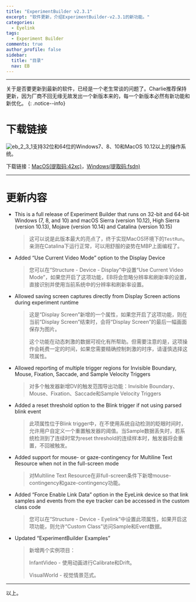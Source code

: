 ```yaml
---
title: "ExperimentBuilder v2.3.1"
excerpt: "软件更新，介绍ExperimentBuilder-v2.3.1的新功能。"
categories:
  - Eyelink
tags:
  - Experiment Builder
comments: true
author_profile: false
sidebar:
  title: "目录"
  nav: EB
---
```


---

关于是否要更新到最新的软件，已经是一个老生常谈的问题了。Charlie推荐保持更新，因为厂商不回无缘无故发出一个新版本来的，每一个新版本必然有新功能和新优化。
{: .notice--info}

# 下载链接

![eb_2_3_1](https://img.shields.io/badge/ExperimentBuilder-v2.3.1-blue)支持32位和64位的Windows7、8、10和MacOS 10.12以上的操作系统。

下载链接：[MacOS(提取码:42xc)](https://pan.baidu.com/s/1wyLUY1aiPBJFgV7KXhzt1w)，[Windows(提取码:fsdn)](https://pan.baidu.com/s/1pN92Kg5NyOOqpygazCXZcA)

---

# 更新内容

* This is a full release of Experiment Builder that runs on 32-bit and 64-bit Windows (7, 8, and 10) and macOS Sierra (version 10.12), High Sierra (version 10.13), Mojave (version 10.14) and Catalina (version 10.15)

    > 这可以说是此版本最大的亮点了，终于实现MacOS环境下的`TestRun`。亲测在Catalina下运行正常，可以用舒服的姿势在MBP上面编程了。

* Added “Use Current Video Mode” option to the Display Device

    > 您可以在“Structure - Device - Display”中设置“Use Current Video Mode”，如果您开启了这项功能，EB将会忽略分辨率和刷新率的设置，直接识别并使用当前系统中的分辨率和刷新率设置。

* Allowed saving screen captures directly from Display Screen actions during experiment runtime

    > 这是“Display Screen”新增的一个属性，如果您开启了这项功能，则在当前“Display Screen”结束时，会将“Display Screen”的最后一幅画面保存为图片。
    > 
    > 这个功能在动态刺激的数据可视化有所帮助。但需要注意的是，这项操作会耗费一定的时间，如果您需要精确控制刺激的时序，请谨慎选择这项属性。

* Allowed reporting of multiple trigger regions for Invisible Boundary, Mouse, Fixation, Saccade, and Sample Velocity Triggers

    > 对多个触发器新增DV的触发范围导出功能：Invisible Boundary、Mouse、Fixation、Saccade和Sample Velocity Triggers

* Added a reset threshold option to the Blink trigger if not using parsed blink event

    > 此项属性位于Blink trigger中，在不使用系统自动检测的眨眼时间时，允许用户自定义一个重置触发器的阈值。当Sample数据丢失时，若系统检测到了连续时常为reset threshold的连续样本时，触发器将会重置，不回被触发。

* Added support for mouse- or gaze-contingency for Multiline Text Resource when not in the full-screen mode

    > 对Multiline Text Resource在非full-screen条件下新增mouse-contingency和gaze-contingency功能。

* Added “Force Enable Link Data” option in the EyeLink device so that link samples and events from the eye tracker can be accessed in the custom class code

    > 您可以在“Structure - Device - Eyelink”中设置此项属性，如果开启这项功能，则允许“Custom Class”访问Sample和Event数据。

* Updated “ExperimentBuilder Examples”

    > 新增两个实例项目：
    > 
    > InfantVideo - 使用动画进行Calibrate和Drift。
    > 
    > VisualWorld - 视觉情景范式。

---

以上。
